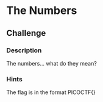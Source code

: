 # The Numbers

## Challenge

### Description
The numbers... what do they mean?

### Hints
The flag is in the format PICOCTF{}